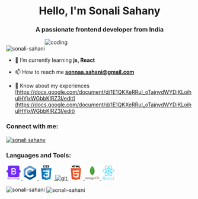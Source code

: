 <h1 align="center">Hello, I'm Sonali Sahany</h1>
<h3 align="center">A passionate frontend developer from India</h3>
<img align="right" alt="coding" width="400" src="https://cdn.dribbble.com/users/4055494/screenshots/15215756/media/d2b66c4ca0192aa26d103448b3d1518b.gif">

<p align="left"> <img src="https://komarev.com/ghpvc/?username=sonali-sahani&label=Profile%20views&color=0e75b6&style=flat" alt="sonali-sahani" /> </p>

- 🌱 I’m currently learning **js, React**

- 📫 How to reach me **sonnaa.sahani@gmail.com**

- 📄 Know about my experiences [https://docs.google.com/document/d/1E1QKXeRRuI_oTajnydWYDiKLoihulHYjxWGbbKlRZ3I/edit](https://docs.google.com/document/d/1E1QKXeRRuI_oTajnydWYDiKLoihulHYjxWGbbKlRZ3I/edit)

<h3 align="left">Connect with me:</h3>
<p align="left">
<a href="https://linkedin.com/in/sonali sahany" target="blank"><img align="center" src="https://raw.githubusercontent.com/rahuldkjain/github-profile-readme-generator/master/src/images/icons/Social/linked-in-alt.svg" alt="sonali sahany" height="30" width="40" /></a>
</p>

<h3 align="left">Languages and Tools:</h3>
<p align="left"> <a href="https://getbootstrap.com" target="_blank" rel="noreferrer"> <img src="https://raw.githubusercontent.com/devicons/devicon/master/icons/bootstrap/bootstrap-plain-wordmark.svg" alt="bootstrap" width="40" height="40"/> </a> <a href="https://www.cprogramming.com/" target="_blank" rel="noreferrer"> <img src="https://raw.githubusercontent.com/devicons/devicon/master/icons/c/c-original.svg" alt="c" width="40" height="40"/> </a> <a href="https://www.w3schools.com/css/" target="_blank" rel="noreferrer"> <img src="https://raw.githubusercontent.com/devicons/devicon/master/icons/css3/css3-original-wordmark.svg" alt="css3" width="40" height="40"/> </a> <a href="https://git-scm.com/" target="_blank" rel="noreferrer"> <img src="https://www.vectorlogo.zone/logos/git-scm/git-scm-icon.svg" alt="git" width="40" height="40"/> </a> <a href="https://www.w3.org/html/" target="_blank" rel="noreferrer"> <img src="https://raw.githubusercontent.com/devicons/devicon/master/icons/html5/html5-original-wordmark.svg" alt="html5" width="40" height="40"/> </a> <a href="https://www.mongodb.com/" target="_blank" rel="noreferrer"> <img src="https://raw.githubusercontent.com/devicons/devicon/master/icons/mongodb/mongodb-original-wordmark.svg" alt="mongodb" width="40" height="40"/> </a> <a href="https://reactjs.org/" target="_blank" rel="noreferrer"> <img src="https://raw.githubusercontent.com/devicons/devicon/master/icons/react/react-original-wordmark.svg" alt="react" width="40" height="40"/> </a> </p>

<p><img align="left" src="https://github-readme-stats.vercel.app/api/top-langs?username=sonali-sahani&show_icons=true&locale=en&layout=compact" alt="sonali-sahani" /></p>

<p>&nbsp;<img align="center" src="https://github-readme-stats.vercel.app/api?username=sonali-sahani&show_icons=true&locale=en" alt="sonali-sahani" /></p>

